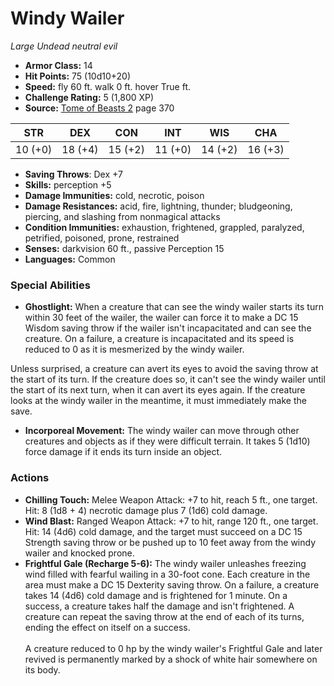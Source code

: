 # Windy Wailer

*Large* *Undead* *neutral evil*

- **Armor Class:** 14
- **Hit Points:** 75 (10d10+20)
- **Speed:** fly 60 ft. walk 0 ft. hover True ft.
- **Challenge Rating:** 5 (1,800 XP)
- **Source:** [Tome of Beasts 2](https://koboldpress.com/kpstore/product/tome-of-beasts-2-for-5th-edition) page 370

| STR | DEX | CON | INT | WIS | CHA |
| --- | --- | --- | --- | --- | --- |
| 10 (+0) | 18 (+4) | 15 (+2) | 11 (+0) | 14 (+2) | 16 (+3) |

- **Saving Throws**: Dex +7
- **Skills:** perception +5
- **Damage Immunities:** cold, necrotic, poison
- **Damage Resistances:** acid, fire, lightning, thunder; bludgeoning, piercing, and slashing from nonmagical attacks
- **Condition Immunities:** exhaustion, frightened, grappled, paralyzed, petrified, poisoned, prone, restrained
- **Senses:** darkvision 60 ft., passive Perception 15
- **Languages:** Common

### Special Abilities

- **Ghostlight:** When a creature that can see the windy wailer starts its turn within 30 feet of the wailer, the wailer can force it to make a DC 15 Wisdom saving throw if the wailer isn't incapacitated and can see the creature. On a failure, a creature is incapacitated and its speed is reduced to 0 as it is mesmerized by the windy wailer.

Unless surprised, a creature can avert its eyes to avoid the saving throw at the start of its turn. If the creature does so, it can't see the windy wailer until the start of its next turn, when it can avert its eyes again. If the creature looks at the windy wailer in the meantime, it must immediately make the save.
- **Incorporeal Movement:** The windy wailer can move through other creatures and objects as if they were difficult terrain. It takes 5 (1d10) force damage if it ends its turn inside an object.

### Actions

- **Chilling Touch:** Melee Weapon Attack: +7 to hit, reach 5 ft., one target. Hit: 8 (1d8 + 4) necrotic damage plus 7 (1d6) cold damage.
- **Wind Blast:** Ranged Weapon Attack: +7 to hit, range 120 ft., one target. Hit: 14 (4d6) cold damage, and the target must succeed on a DC 15 Strength saving throw or be pushed up to 10 feet away from the windy wailer and knocked prone.
- **Frightful Gale (Recharge 5-6):** The windy wailer unleashes freezing wind filled with fearful wailing in a 30-foot cone. Each creature in the area must make a DC 15 Dexterity saving throw. On a failure, a creature takes 14 (4d6) cold damage and is frightened for 1 minute. On a success, a creature takes half the damage and isn't frightened. A creature can repeat the saving throw at the end of each of its turns, ending the effect on itself on a success.<br><br>A creature reduced to 0 hp by the windy wailer's Frightful Gale and later revived is permanently marked by a shock of white hair somewhere on its body.


